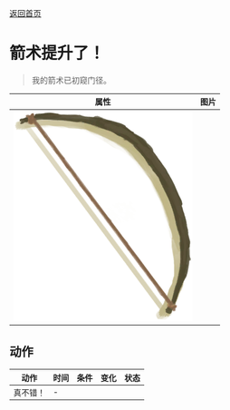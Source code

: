 [返回首页](index.md)  
# 箭术提升了！  
> 我的箭术已初窥门径。  
  
  属性  |   图片   
 ----  |  ----:   
   |  ![](Sprite/Bow.png)   
  
## 动作  
动作  |  时间  |  条件  |  变化  |  状态  
----  |  ----  |  ----  |  ----  |  ----  
真不错！  |  -  |    |    |    
